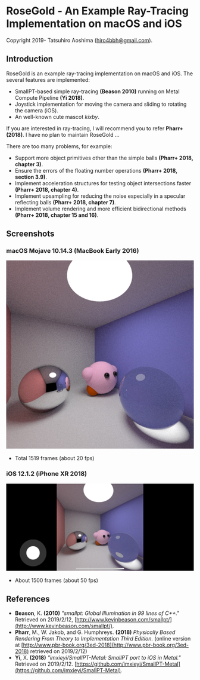 #  RoseGold - An Example Ray-Tracing Implementation on macOS and iOS

Copyright 2019- Tatsuhiro Aoshima (hiro4bbh@gmail.com).

## Introduction

RoseGold is an example ray-tracing implementation on macOS and iOS.
The several features are implemented:

- SmallPT-based simple ray-tracing __(Beason 2010)__ running on Metal Compute Pipeline __(Yi 2018)__.
- Joystick implementation for moving the camera and sliding to rotating the camera (iOS).
- An well-known cute mascot _kixby_.

If you are interested in ray-tracing, I will recommend you to refer __Pharr+ (2018)__.
I have no plan to maintain RoseGold ...

There are too many problems, for example:

- Support more object primitives other than the simple balls __(Pharr+ 2018, chapter 3)__.
- Ensure the errors of the floating number operations __(Pharr+ 2018, section 3.9)__.
- Implement acceleration structures for testing object intersections faster __(Pharr+ 2018, chapter 4)__.
- Implement upsampling for reducing the noise especially in a specular reflecting balls __(Pharr+ 2018, chapter 7)__.
- Implement volume rendering and more efficient bidirectional methods __(Pharr+ 2018, chapter 15 and 16)__.


## Screenshots

### macOS Mojave 10.14.3 (MacBook Early 2016)

![MacBook (Early 2016)](Resources/RoseGold-MacBookEarly2016-1519.png "MacBook (Early 2016)")

- Total 1519 frames (about 20 fps)

### iOS 12.1.2 (iPhone XR 2018)

![iPhone XR (2018)](Resources/RoseGold-iPhoneXR-about1500.png "iPhone XR (2018)")

- About 1500 frames (about 50 fps)

## References
- __Beason__, K. __(2010)__ _"smallpt: Global Illumination in 99 lines of C++."_ Retrieved on 2019/2/12, [http://www.kevinbeason.com/smallpt/](http://www.kevinbeason.com/smallpt/).
- __Pharr__, M., W. Jakob, and G. Humphreys. __(2018)__ _Physically Based Rendering From Theory to Implementation Third Edition._ (online version at [http://www.pbr-book.org/3ed-2018](http://www.pbr-book.org/3ed-2018) retrieved on 2019/2/12)
- __Yi__, X. __(2018)__ _"imxieyi/SmallPT-Metal: SmallPT port to iOS in Metal."_ Retrieved on 2019/2/12. [https://github.com/imxieyi/SmallPT-Metal](https://github.com/imxieyi/SmallPT-Metal).
